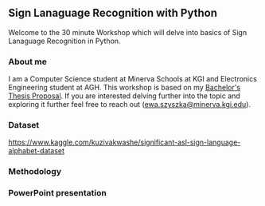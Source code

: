 ## Sign Lanaguage Recognition with Python
Welcome to the 30 minute Workshop which will delve into basics of Sign Lanaguage Recognition in Python. 


### About me 
I am a Computer Science student at Minerva Schools at KGI and Electronics Engineering student at AGH. This workshop is based on my [Bachelor's Thesis Proposal](https://ewaszyszka.myportfolio.com/bachelor-thesis-proposal). If you are interested delving further into the topic and exploring it further feel free to reach out (ewa.szyszka@minerva.kgi.edu).

### Dataset

https://www.kaggle.com/kuzivakwashe/significant-asl-sign-language-alphabet-dataset

### Methodology


### PowerPoint presentation
